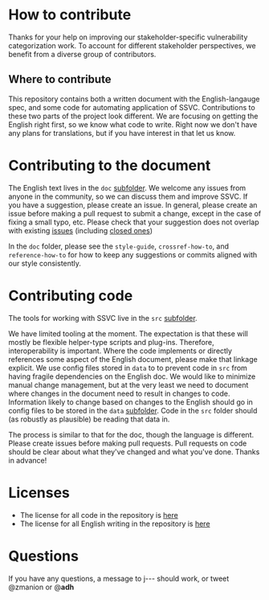 # How to contribute

Thanks for your help on improving our stakeholder-specific vulnerability categorization work. To account for different stakeholder perspectives, we benefit from a diverse group of contributors. 

## Where to contribute

This repository contains both a written document with the English-langauge spec, and some code for automating application of SSVC. Contributions to these two parts of the project look different. We are focusing on getting the English right first, so we know what code to write. 
Right now we don't have any plans for translations, but if you have interest in that let us know. 

# Contributing to the document

The English text lives in the `doc` [subfolder](https://github.com/CERTCC/SSVC/tree/main/doc). 
We welcome any issues from anyone in the community, so we can discuss them and improve SSVC. If you have a suggestion, please create an issue. 
In general, please create an issue before making a pull request to submit a change, except in the case of fixing a small typo, etc.
Please check that your suggestion does not overlap with existing [issues](https://github.com/CERTCC/SSVC/issues) (including [closed ones](https://github.com/CERTCC/SSVC/issues?q=is%3Aissue+is%3Aclosed+))

In the `doc` folder, please see the `style-guide`, `crossref-how-to`, and `reference-how-to` for how to keep any suggestions or commits aligned with our style consistently. 

# Contributing code

The tools for working with SSVC live in the `src` [subfolder](https://github.com/CERTCC/SSVC/tree/main/src). 

We have limited tooling at the moment. The expectation is that these will mostly be flexible helper-type scripts and plug-ins. Therefore, interoperability is important. 
Where the code implements or directly references some aspect of the English document, please make that linkage explicit. We use config files stored in `data` to to prevent code in `src` from having fragile dependencies on the English doc. 
We would like to minimize manual change management, but at the very least we need to document where changes in the document need to result in changes to code. 
Information likely to change based on changes to the English should go in config files to be stored in the `data` [subfolder](https://github.com/CERTCC/SSVC/tree/main/data). Code in the `src` folder should (as robustly as plausible) be reading that data in. 

The process is similar to that for the doc, though the language is different. Please create issues before making pull requests.
Pull requests on code should be clear about what they've changed and what you've done. Thanks in advance!

# Licenses

 - The license for all code in the repository is [here](https://github.com/CERTCC/SSVC/blob/main/LICENSE)
 - The license for all English writing in the repository is [here](https://github.com/CERTCC/SSVC/blob/main/doc/version_1/900_license.md)
 
# Questions

If you have any questions, a message to j--- should work, or tweet @zmanion or @__adh__ 

